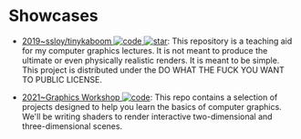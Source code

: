 # Showcases

- [2019~ssloy/tinykaboom ![code](https://ng-tech.icu/assets/code.svg) ![star](https://img.shields.io/github/stars/ssloy/tinykaboom)](https://github.com/ssloy/tinykaboom): This repository is a teaching aid for my computer graphics lectures. It is not meant to produce the ultimate or even physically realistic renders. It is meant to be simple. This project is distributed under the DO WHAT THE FUCK YOU WANT TO PUBLIC LICENSE.

- [2021~Graphics Workshop ![code](https://ng-tech.icu/assets/code.svg)](https://github.com/ekzhang/graphics-workshop#quilt-patterns): This repo contains a selection of projects designed to help you learn the basics of computer graphics. We'll be writing shaders to render interactive two-dimensional and three-dimensional scenes.
